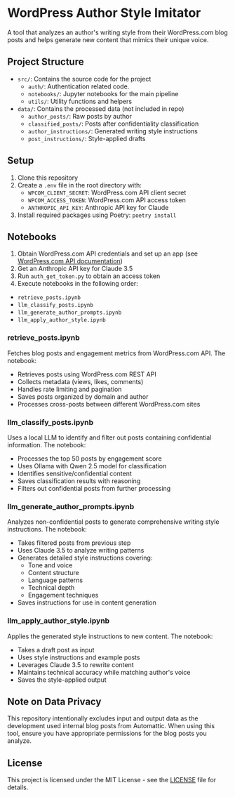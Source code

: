 # WordPress Author Style Imitator

A tool that analyzes an author's writing style from their WordPress.com blog posts and helps generate new content that mimics their unique voice.

## Project Structure

- `src/`: Contains the source code for the project
  - `auth/`: Authentication related code.
  - `notebooks/`: Jupyter notebooks for the main pipeline
  - `utils/`: Utility functions and helpers
- `data/`: Contains the processed data (not included in repo)
  - `author_posts/`: Raw posts by author
  - `classified_posts/`: Posts after confidentiality classification
  - `author_instructions/`: Generated writing style instructions
  - `post_instructions/`: Style-applied drafts

## Setup

1. Clone this repository
2. Create a `.env` file in the root directory with:
   - `WPCOM_CLIENT_SECRET`: WordPress.com API client secret
   - `WPCOM_ACCESS_TOKEN`: WordPress.com API access token
   - `ANTHROPIC_API_KEY`: Anthropic API key for Claude
3. Install required packages using Poetry: `poetry install`

## Notebooks

1. Obtain WordPress.com API credentials and set up an app (see [WordPress.com API documentation](https://developer.wordpress.com/docs/))
2. Get an Anthropic API key for Claude 3.5
3. Run `auth_get_token.py` to obtain an access token
4. Execute notebooks in the following order:
  - `retrieve_posts.ipynb`
  - `llm_classify_posts.ipynb`
  - `llm_generate_author_prompts.ipynb`
  - `llm_apply_author_style.ipynb`

### retrieve_posts.ipynb
Fetches blog posts and engagement metrics from WordPress.com API. The notebook:
- Retrieves posts using WordPress.com REST API
- Collects metadata (views, likes, comments)
- Handles rate limiting and pagination
- Saves posts organized by domain and author
- Processes cross-posts between different WordPress.com sites

### llm_classify_posts.ipynb
Uses a local LLM to identify and filter out posts containing confidential information. The notebook:
- Processes the top 50 posts by engagement score
- Uses Ollama with Qwen 2.5 model for classification
- Identifies sensitive/confidential content
- Saves classification results with reasoning
- Filters out confidential posts from further processing

### llm_generate_author_prompts.ipynb
Analyzes non-confidential posts to generate comprehensive writing style instructions. The notebook:
- Takes filtered posts from previous step
- Uses Claude 3.5 to analyze writing patterns
- Generates detailed style instructions covering:
  - Tone and voice
  - Content structure
  - Language patterns
  - Technical depth
  - Engagement techniques
- Saves instructions for use in content generation

### llm_apply_author_style.ipynb
Applies the generated style instructions to new content. The notebook:
- Takes a draft post as input
- Uses style instructions and example posts
- Leverages Claude 3.5 to rewrite content
- Maintains technical accuracy while matching author's voice
- Saves the style-applied output

## Note on Data Privacy

This repository intentionally excludes input and output data as the development used internal blog posts from Automattic. When using this tool, ensure you have appropriate permissions for the blog posts you analyze.

## License

This project is licensed under the MIT License - see the [LICENSE](LICENSE) file for details.
